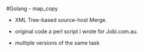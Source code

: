 #Golang - map_copy 

- XML Tree-based source-host Merge. 
  
- original code a perl script i wrote for Jobi.com.au. 
- multiple versions of the same task 
